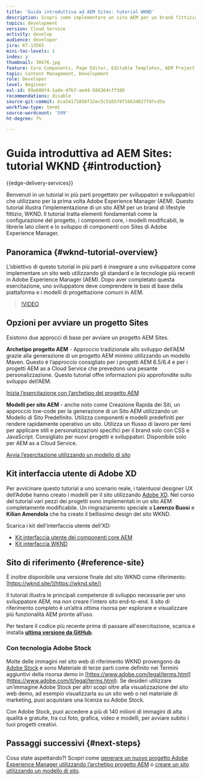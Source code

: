 ```yaml
---
title: 'Guida introduttiva ad AEM Sites: tutorial WKND'
description: Scopri come implementare un sito AEM per un brand fittizio del settore lifestyle denominato WKND. Ottieni una descrizione dettagliata di Experienci Manager fondamentali come la configurazione del progetto, gli archetipi Maven, i componenti core, i modelli modificabili, le librerie client e lo sviluppo di componenti.
topics: development
version: Cloud Service
activity: develop
audience: developer
jira: KT-13565
mini-toc-levels: 1
index: y
thumbnail: 30476.jpg
feature: Core Components, Page Editor, Editable Templates, AEM Project Archetype
topic: Content Management, Development
role: Developer
level: Beginner
exl-id: 09a600f4-1ada-4fb7-ae44-586364cff389
recommendations: disable
source-git-commit: bca54171856f32ec5c5165f8f1663d027f9fcd5e
workflow-type: tm+mt
source-wordcount: '599'
ht-degree: 7%

---
```


# Guida introduttiva ad AEM Sites: tutorial WKND {#introduction}

{{edge-delivery-services}}

Benvenuti in un tutorial in più parti progettato per sviluppatori e sviluppatrici che utilizzano per la prima volta Adobe Experience Manager (AEM). Questo tutorial illustra l’implementazione di un sito AEM per un brand di lifestyle fittizio, WKND. Il tutorial tratta elementi fondamentali come la configurazione del progetto, i componenti core, i modelli modificabili, le librerie lato client e lo sviluppo di componenti con Sites di Adobe Experience Manager.

## Panoramica {#wknd-tutorial-overview}

L’obiettivo di questo tutorial in più parti è insegnare a uno sviluppatore come implementare un sito web utilizzando gli standard e le tecnologie più recenti in Adobe Experience Manager (AEM). Dopo aver completato questa esercitazione, uno sviluppatore deve comprendere le basi di base della piattaforma e i modelli di progettazione comuni in AEM.

>[!VIDEO](https://video.tv.adobe.com/v/30476?quality=12&learn=on)

## Opzioni per avviare un progetto Sites

Esistono due approcci di base per avviare un progetto AEM Sites.

**Archetipo progetto AEM** - Approccio tradizionale allo sviluppo dell’AEM grazie alla generazione di un progetto AEM minimo utilizzando un modello Maven. Questo è l’approccio consigliato per i progetti AEM 6.5/6.4 e per i progetti AEM as a Cloud Service che prevedono una pesante personalizzazione. Questo tutorial offre informazioni più approfondite sullo sviluppo dell’AEM.

[Inizia l’esercitazione con l’archetipo del progetto AEM](./project-archetype/overview.md)

**Modelli per sito AEM** - anche noto come Creazione Rapida dei Siti, un approccio low-code per la generazione di un Sito AEM utilizzando un Modello di Sito Predefinito. Utilizza componenti e modelli predefiniti per rendere rapidamente operativo un sito. Utilizza un flusso di lavoro per temi per applicare stili e personalizzazioni specifici per il brand solo con CSS e JavaScript. Consigliato per nuovi progetti e sviluppatori. Disponibile solo per AEM as a Cloud Service.

[Avvia l’esercitazione utilizzando un modello di sito](./site-template/create-site.md)

## Kit interfaccia utente di Adobe XD

Per avvicinare questo tutorial a uno scenario reale, i talentuosi designer UX dell’Adobe hanno creato i modelli per il sito utilizzando [Adobe XD](https://www.adobe.com/products/xd.html). Nel corso del tutorial vari pezzi dei progetti sono implementati in un sito AEM completamente modificabile. Un ringraziamento speciale a **Lorenzo Buosi** e **Kilian Amendola** che ha creato il bellissimo design del sito WKND.

Scarica i kit dell’interfaccia utente dell’XD:

* [Kit interfaccia utente dei componenti core AEM](assets/overview/AEM-CoreComponents-UI-Kit.xd)
* [Kit interfaccia WKND](https://github.com/adobe/aem-guides-wknd/releases/download/aem-guides-wknd-0.0.2/AEM_UI-kit-WKND.xd)

## Sito di riferimento {#reference-site}

È inoltre disponibile una versione finale del sito WKND come riferimento: [https://wknd.site/](https://wknd.site/)

Il tutorial illustra le principali competenze di sviluppo necessarie per uno sviluppatore AEM, ma *non* creare l&#39;intero sito end-to-end. Il sito di riferimento completo è un’altra ottima risorsa per esplorare e visualizzare più funzionalità AEM pronte all’uso.

Per testare il codice più recente prima di passare all&#39;esercitazione, scarica e installa **[ultima versione da GitHub](https://github.com/adobe/aem-guides-wknd/releases/latest)**.

### Con tecnologia Adobe Stock

Molte delle immagini nel sito web di riferimento WKND provengono da [Adobe Stock](https://stock.adobe.com/) e sono Materiale di terze parti come definito nei Termini aggiuntivi della risorsa demo in [https://www.adobe.com/legal/terms.html](https://www.adobe.com/it/legal/terms.html). Se desideri utilizzare un’immagine Adobe Stock per altri scopi oltre alla visualizzazione del sito web demo, ad esempio visualizzarla su un sito web o nel materiale di marketing, puoi acquistare una licenza su Adobe Stock.

Con Adobe Stock, puoi accedere a più di 140 milioni di immagini di alta qualità e gratuite, tra cui foto, grafica, video e modelli, per avviare subito i tuoi progetti creativi.

## Passaggi successivi {#next-steps}

Cosa state aspettando?! Scopri come [generare un nuovo progetto Adobe Experience Manager utilizzando l’archetipo progetto AEM](./project-archetype/overview.md) o [creare un sito utilizzando un modello di sito](./site-template/create-site.md).
